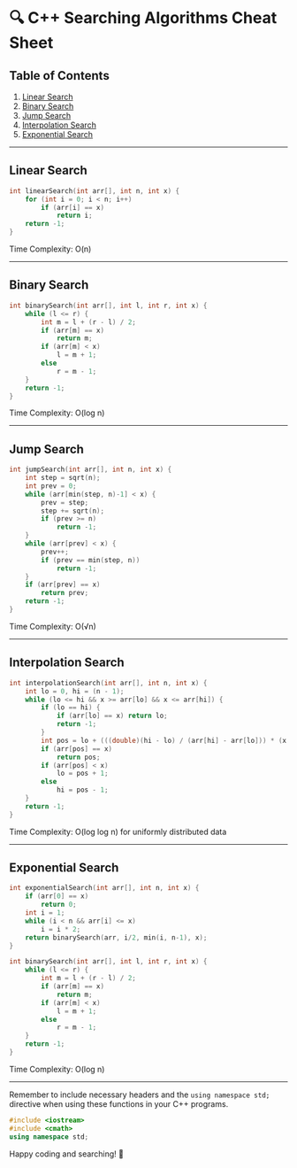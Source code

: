 
# 🔍 C++ Searching Algorithms Cheat Sheet

## Table of Contents
1. [Linear Search](#linear-search)
2. [Binary Search](#binary-search)
3. [Jump Search](#jump-search)
4. [Interpolation Search](#interpolation-search)
5. [Exponential Search](#exponential-search)

---

## Linear Search

```cpp
int linearSearch(int arr[], int n, int x) {
    for (int i = 0; i < n; i++)
        if (arr[i] == x)
            return i;
    return -1;
}
```

Time Complexity: O(n)

---

## Binary Search

```cpp
int binarySearch(int arr[], int l, int r, int x) {
    while (l <= r) {
        int m = l + (r - l) / 2;
        if (arr[m] == x)
            return m;
        if (arr[m] < x)
            l = m + 1;
        else
            r = m - 1;
    }
    return -1;
}
```

Time Complexity: O(log n)

---

## Jump Search

```cpp
int jumpSearch(int arr[], int n, int x) {
    int step = sqrt(n);
    int prev = 0;
    while (arr[min(step, n)-1] < x) {
        prev = step;
        step += sqrt(n);
        if (prev >= n)
            return -1;
    }
    while (arr[prev] < x) {
        prev++;
        if (prev == min(step, n))
            return -1;
    }
    if (arr[prev] == x)
        return prev;
    return -1;
}
```

Time Complexity: O(√n)

---

## Interpolation Search

```cpp
int interpolationSearch(int arr[], int n, int x) {
    int lo = 0, hi = (n - 1);
    while (lo <= hi && x >= arr[lo] && x <= arr[hi]) {
        if (lo == hi) {
            if (arr[lo] == x) return lo;
            return -1;
        }
        int pos = lo + (((double)(hi - lo) / (arr[hi] - arr[lo])) * (x - arr[lo]));
        if (arr[pos] == x)
            return pos;
        if (arr[pos] < x)
            lo = pos + 1;
        else
            hi = pos - 1;
    }
    return -1;
}
```

Time Complexity: O(log log n) for uniformly distributed data

---

## Exponential Search

```cpp
int exponentialSearch(int arr[], int n, int x) {
    if (arr[0] == x)
        return 0;
    int i = 1;
    while (i < n && arr[i] <= x)
        i = i * 2;
    return binarySearch(arr, i/2, min(i, n-1), x);
}

int binarySearch(int arr[], int l, int r, int x) {
    while (l <= r) {
        int m = l + (r - l) / 2;
        if (arr[m] == x)
            return m;
        if (arr[m] < x)
            l = m + 1;
        else
            r = m - 1;
    }
    return -1;
}
```

Time Complexity: O(log n)

---

Remember to include necessary headers and the `using namespace std;` directive when using these functions in your C++ programs.

```cpp
#include <iostream>
#include <cmath>
using namespace std;
```

Happy coding and searching! 🚀
```

